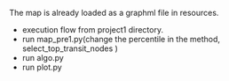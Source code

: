 The map is already loaded as a graphml file in resources. 

- execution flow from project1 directory.
- run map_pre1.py(change the percentile in the method, select_top_transit_nodes )
- run algo.py
- run plot.py

